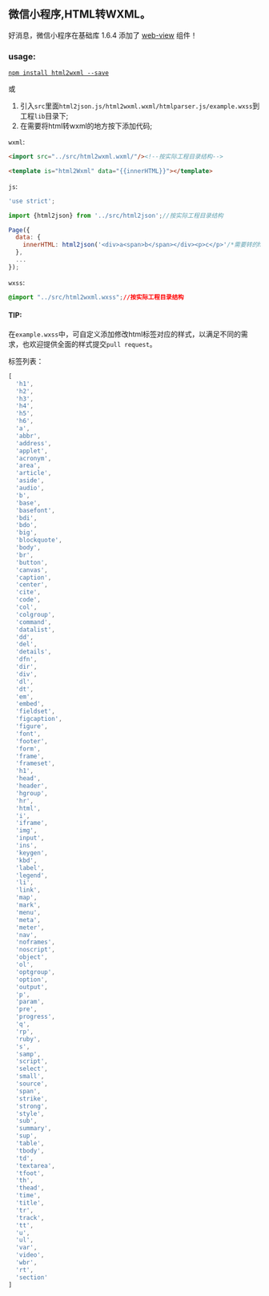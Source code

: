 
## 微信小程序,HTML转WXML。

好消息，微信小程序在基础库 1.6.4 添加了 [web-view](https://mp.weixin.qq.com/debug/wxadoc/dev/component/web-view.html) 组件！

### usage:


[`npm install html2wxml --save`](https://www.npmjs.com/package/html2wxml)

或

1. 引入`src`里面`html2json.js/html2wxml.wxml/htmlparser.js/example.wxss`到工程`lib`目录下;
2. 在需要将html转wxml的地方按下添加代码;

`wxml`:

```html
<import src="../src/html2wxml.wxml/"/><!--按实际工程目录结构-->

<template is="html2Wxml" data="{{innerHTML}}"></template>
```

`js`:

```javascript
'use strict';

import {html2json} from '../src/html2json';//按实际工程目录结构

Page({
  data: {
    innerHTML: html2json('<div>a<span>b</span></div><p>c</p>'/*需要转的html*/).child
  },
  ...
});
```

`wxss`:

```css
@import "../src/html2wxml.wxss";//按实际工程目录结构
```

#### TIP:

在`example.wxss`中，可自定义添加修改html标签对应的样式，以满足不同的需求，也欢迎提供全面的样式提交`pull request`。

标签列表：

```javascript
[
  'h1',
  'h2',
  'h3',
  'h4',
  'h5',
  'h6',
  'a',
  'abbr',
  'address',
  'applet',
  'acronym',
  'area',
  'article',
  'aside',
  'audio',
  'b',
  'base',
  'basefont',
  'bdi',
  'bdo',
  'big',
  'blockquote',
  'body',
  'br',
  'button',
  'canvas',
  'caption',
  'center',
  'cite',
  'code',
  'col',
  'colgroup',
  'command',
  'datalist',
  'dd',
  'del',
  'details',
  'dfn',
  'dir',
  'div',
  'dl',
  'dt',
  'em',
  'embed',
  'fieldset',
  'figcaption',
  'figure',
  'font',
  'footer',
  'form',
  'frame',
  'frameset',
  'h1',
  'head',
  'header',
  'hgroup',
  'hr',
  'html',
  'i',
  'iframe',
  'img',
  'input',
  'ins',
  'keygen',
  'kbd',
  'label',
  'legend',
  'li',
  'link',
  'map',
  'mark',
  'menu',
  'meta',
  'meter',
  'nav',
  'noframes',
  'noscript',
  'object',
  'ol',
  'optgroup',
  'option',
  'output',
  'p',
  'param',
  'pre',
  'progress',
  'q',
  'rp',
  'ruby',
  's',
  'samp',
  'script',
  'select',
  'small',
  'source',
  'span',
  'strike',
  'strong',
  'style',
  'sub',
  'summary',
  'sup',
  'table',
  'tbody',
  'td',
  'textarea',
  'tfoot',
  'th',
  'thead',
  'time',
  'title',
  'tr',
  'track',
  'tt',
  'u',
  'ul',
  'var',
  'video',
  'wbr',
  'rt',
  'section'
]
```

